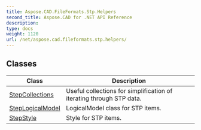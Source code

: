 ```yaml
---
title: Aspose.CAD.FileFormats.Stp.Helpers
second_title: Aspose.CAD for .NET API Reference
description: 
type: docs
weight: 1120
url: /net/aspose.cad.fileformats.stp.helpers/
---
```



## Classes

| Class | Description |
| --- | --- |
| [StepCollections](./stepcollections/) | Useful collections for simplification of iterating through STP data. |
| [StepLogicalModel](./steplogicalmodel/) | LogicalModel class for STP items. |
| [StepStyle](./stepstyle/) | Style for STP items. |


